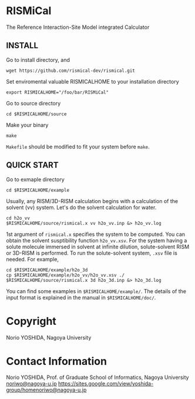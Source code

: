 # RISMiCal
The Reference Interaction-Site Model integrated Calculator

## INSTALL

Go to install directory, and
```
wget https://github.com/rismical-dev/rismical.git
```
Set enviromental valuable RISMICALHOME to your installation directory
```
export RISMICALHOME="/foo/bar/RISMiCal"
```
Go to source directory
```
cd $RISMICALHOME/source
```
Make your binary
```
make
```
`Makefile` should be modified to fit your system before `make`.

## QUICK START
Go to exmaple directory
```
cd $RISMICALHOME/example
```
Usually, any RISM/3D-RISM calculation begins with a calculation of the solvent (vv) system.
Let's do the solvent calculation for water.
```
cd h2o_vv
$RISMICALHOME/source/rismical.x vv h2o_vv.inp &> h2o_vv.log
```
1st argument of `rismical.x` specifies the system to be computed.
You can obtain the solvent susptibility function `h2o_vv.xsv`.
For the system having a solute molecule immersed in solvent at infinite dilution, solute-solvent RISM or 3D-RISM is performed. 
To run the solute-solvent system, `.xsv` file is needed. 
For example, 
```
cd $RISMICALHOME/example/h2o_3d
cp $RISMICALHOME/example/h2o_vv/h2o_vv.xsv ./
$RISMICALHOME/source/rismical.x 3d h2o_3d.inp &> h2o_3d.log
```
You can find some examples in `$RISMICALHOME/example/`.
The details of the input format is explained in the manual in `$RISMICALHOME/doc/`.

# Copyright
Norio YOSHIDA, Nagoya University

# Contact Information
Norio YOSHIDA, Prof. of Graduate School of Informatics, Nagoya University
noriwo@nagoya-u.jp
https://sites.google.com/view/yoshida-group/homenoriwo@nagoya-u.jp
